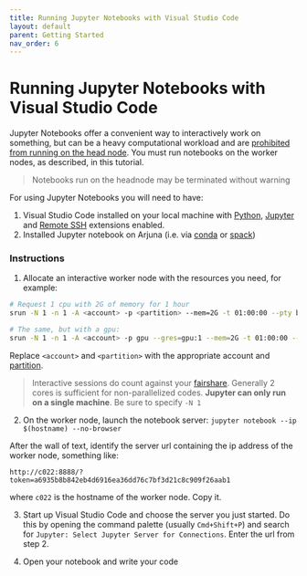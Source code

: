 ```yaml
---
title: Running Jupyter Notebooks with Visual Studio Code
layout: default
parent: Getting Started
nav_order: 6
---
```


# Running Jupyter Notebooks with Visual Studio Code

Jupyter Notebooks offer a convenient way to interactively work on something,
but can be a heavy computational workload and are [prohibited from running on
the head node](../about/accounts.md#acceptable-use-policy). You must run
notebooks on the worker nodes, as described, in this tutorial.

> Notebooks run on the headnode may be terminated without warning

For using Jupyter Notebooks you will need to have:

1. Visual Studio Code installed on your local machine with [Python](https://marketplace.visualstudio.com/items?itemName=ms-python.python), [Jupyter](https://marketplace.visualstudio.com/items?itemName=ms-toolsai.jupyter) and [Remote SSH](https://marketplace.visualstudio.com/items?itemName=ms-vscode-remote.remote-ssh) extensions enabled.
2. Installed Jupyter notebook on Arjuna (i.e. via [conda](https://docs.conda.io/en/latest/) or [spack](https://spack.readthedocs.io/en/latest/))

### Instructions
1. Allocate an interactive worker node with the resources you need, for example:

```bash
# Request 1 cpu with 2G of memory for 1 hour
srun -N 1 -n 1 -A <account> -p <partition> --mem=2G -t 01:00:00 --pty bash

# The same, but with a gpu:
srun -N 1 -n 1 -A <account> -p gpu --gres=gpu:1 --mem=2G -t 01:00:00 --pty bash
```
Replace `<account>` and `<partition>` with the appropriate account and
[partition](../about/hardware#partitions).

> Interactive sessions do count against your
> [fairshare](../getting_started/slurm_intro.md#accounting). Generally 2 cores
> is sufficient for non-parallelized codes.
> __Jupyter can only run on a single machine__. Be sure to specify `-N 1`

2. On the worker node, launch the notebook server: `jupyter notebook --ip
   $(hostname) --no-browser`

After the wall of text, identify the server url containing the ip address of the
worker node, something like:

```
http://c022:8888/?token=a6935b8b842eb4d6916ea36dd76c7bf3d21c8c909f26aab1
```

where `c022` is the hostname of the worker node. Copy it.

3. Start up Visual Studio Code and choose the server you just started. Do this
   by opening the command palette (usually `Cmd+Shift+P`) and search for
   `Jupyter: Select Jupyter Server for Connections`. Enter the url from step 2.

4. Open your notebook and write your code
